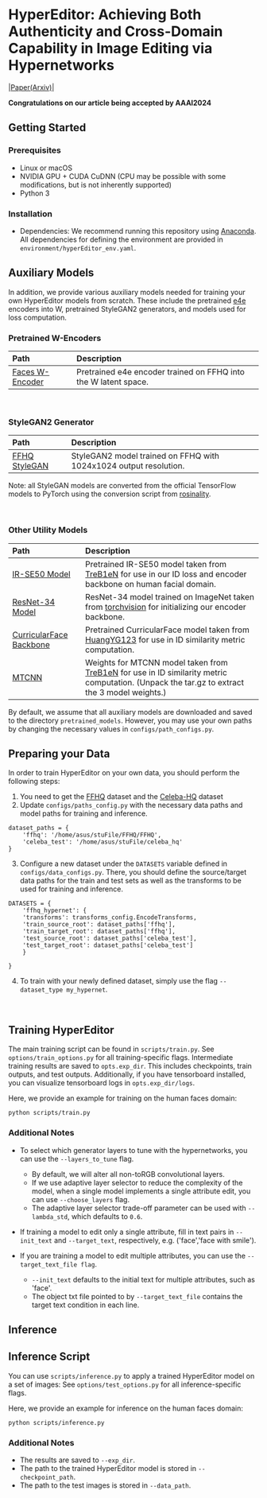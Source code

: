 # HyperEditor: Achieving Both Authenticity and Cross-Domain Capability in Image Editing via Hypernetworks

|[Paper(Arxiv)](https://arxiv.org/abs/2312.13537)|

**Congratulations on our article being accepted by AAAI2024**



## Getting Started

### Prerequisites

- Linux or macOS
- NVIDIA GPU + CUDA CuDNN (CPU may be possible with some modifications, but is not inherently supported)
- Python 3

### Installation

- Dependencies:
  We recommend running this repository using [Anaconda](https://docs.anaconda.com/anaconda/install/).
  All dependencies for defining the environment are provided in `environment/hyperEditor_env.yaml`.

## Auxiliary Models

In addition, we provide various auxiliary models needed for training your own HyperEditor models from scratch.
These include the pretrained [e4e](https://github.com/omertov/encoder4editing) encoders into W, pretrained StyleGAN2 generators, and models used for loss computation.
<br>

### Pretrained W-Encoders

| Path                                                         | Description                                                  |
| :----------------------------------------------------------- | :----------------------------------------------------------- |
| [Faces W-Encoder](https://drive.google.com/file/d/1B_HV65_hpoGwh3-NVGU1NDFNvwP8bYgi/view?usp=sharing) | Pretrained e4e encoder trained on FFHQ into the W latent space. |

<br>

### StyleGAN2 Generator

| Path                                                         | Description                                                  |
| :----------------------------------------------------------- | :----------------------------------------------------------- |
| [FFHQ StyleGAN](https://drive.google.com/file/d/1AWtD8uflxvUwcyUSNrgtWXI42jTlvVuJ/view?usp=sharing) | StyleGAN2 model trained on FFHQ with 1024x1024 output resolution. |

Note: all StyleGAN models are converted from the official TensorFlow models to PyTorch using the conversion script from [rosinality](https://github.com/rosinality/stylegan2-pytorch).

<br>

### Other Utility Models

| Path                                                         | Description                                                  |
| :----------------------------------------------------------- | :----------------------------------------------------------- |
| [IR-SE50 Model](https://drive.google.com/file/d/1zJ5m-A1O8bL_pBFBTTPBOho2JJtNdkaH/view?usp=sharing) | Pretrained IR-SE50 model taken from [TreB1eN](https://github.com/TreB1eN/InsightFace_Pytorch) for use in our ID loss and encoder backbone on human facial domain. |
| [ResNet-34 Model](https://drive.google.com/file/d/1wr__Me6XDUa4Z9eBp6iuIDXqusJWscH6/view?usp=sharing) | ResNet-34 model trained on ImageNet taken from [torchvision](https://github.com/pytorch/vision/blob/master/torchvision/models/resnet.py) for initializing our encoder backbone. |
| [CurricularFace Backbone](https://drive.google.com/file/d/16G0R88jvfbg2z9-K1yzCWmEdX_IfgSjI/view?usp=sharing) | Pretrained CurricularFace model taken from [HuangYG123](https://github.com/HuangYG123/CurricularFace) for use in ID similarity metric computation. |
| [MTCNN](https://drive.google.com/file/d/1vJAMpUvovGi3mSIiKbwCqqVbISyqbrpO/view?usp=sharing) | Weights for MTCNN model taken from [TreB1eN](https://github.com/TreB1eN/InsightFace_Pytorch) for use in ID similarity metric computation. (Unpack the tar.gz to extract the 3 model weights.) |

By default, we assume that all auxiliary models are downloaded and saved to the directory `pretrained_models`.
However, you may use your own paths by changing the necessary values in `configs/path_configs.py`.
<br>

## Preparing your Data

In order to train HyperEditor on your own data, you should perform the following steps:

1. You need to get the [FFHQ](https://github.com/NVlabs/ffhq-dataset) dataset and the [Celeba-HQ](https://github.com/tkarras/progressive_growing_of_gans) dataset
2. Update `configs/paths_config.py` with the necessary data paths and model paths for training and inference.

```
dataset_paths = {
    'ffhq': '/home/asus/stuFile/FFHQ/FFHQ',
    'celeba_test': '/home/asus/stuFile/celeba_hq'
}
```

3. Configure a new dataset under the `DATASETS` variable defined in `configs/data_configs.py`. There, you should define the source/target data paths for the train and test sets as well as the transforms to be used for training and inference.

```
DATASETS = {
	'ffhq_hypernet': {
	'transforms': transforms_config.EncodeTransforms,
	'train_source_root': dataset_paths['ffhq'],
	'train_target_root': dataset_paths['ffhq'],
	'test_source_root': dataset_paths['celeba_test'],
	'test_target_root': dataset_paths['celeba_test']
	}

}
```

4. To train with your newly defined dataset, simply use the flag `--dataset_type my_hypernet`.

<br>

## Training HyperEditor

The main training script can be found in `scripts/train.py`.
See `options/train_options.py` for all training-specific flags.
Intermediate training results are saved to `opts.exp_dir`. This includes checkpoints, train outputs, and test outputs.
Additionally, if you have tensorboard installed, you can visualize tensorboard logs in `opts.exp_dir/logs`.

Here, we provide an example for training on the human faces domain:

```
python scripts/train.py
```

### Additional Notes

- To select which generator layers to tune with the hypernetworks, you can use the `--layers_to_tune` flag.
  
  - By default, we will alter all non-toRGB convolutional layers.
  - If we use adaptive layer selector to reduce the complexity of the model, when a single model implements a single attribute edit, you can use `--choose_layers` flag.
  - The adaptive layer selector trade-off parameter can be used with `--lambda_std`, which defaults to `0.6`.
- If training a model to edit only a single attribute, fill in text pairs in `--init_text` and `--target_text`, respectively, e.g. ('face','face with smile').
- If you are training a model to edit multiple attributes, you can use the `--target_text_file flag`.
  
  - `--init_text` defaults to the initial text for multiple attributes, such as 'face'.
  - The object txt file pointed to by `--target_text_file` contains the target text condition in each line.
    <br>

## Inference

## Inference Script

You can use `scripts/inference.py` to apply a trained HyperEditor model on a set of images:
See `options/test_options.py` for all inference-specific flags.

Here, we provide an example for inference on the human faces domain:

```
python scripts/inference.py
```

### Additional Notes

- The results are saved to `--exp_dir`.
- The path to the trained HyperEditor model is stored in `--checkpoint_path`.
- The path to the test images is stored in `--data_path`.
